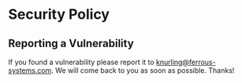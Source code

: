 # Security Policy

## Reporting a Vulnerability

If you found a vulnerability please report it to knurling@ferrous-systems.com. We will come back to you as soon as possible. Thanks!
